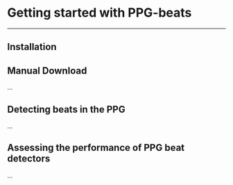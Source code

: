 # Getting started with PPG-beats

---

## Installation



## Manual Download

...

## Detecting beats in the PPG

...

## Assessing the performance of PPG beat detectors

...
